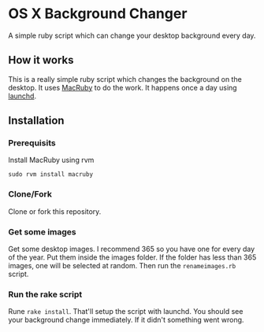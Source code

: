OS X Background Changer
=======================

A simple ruby script which can change your desktop background every day.



How it works
------------
This is a really simple ruby script which changes the background on the desktop. It uses [MacRuby](https://rvm.io/interpreters/macruby/) to do the work. It happens once a day using [launchd](http://en.wikipedia.org/wiki/Launchd).


Installation
------------
### Prerequisits
Install MacRuby using rvm

    sudo rvm install macruby

### Clone/Fork
Clone or fork this repository.

### Get some images
Get some desktop images. I recommend 365 so you have one for every day of the year.
Put them inside the images folder. If the folder has less than 365 images, one will be selected at random. Then run the `renameimages.rb` script.

### Run the rake script
Rune `rake install`. That'll setup the script with launchd. You should see your background change immediately. If it didn't something went wrong.
